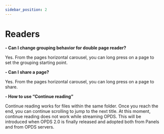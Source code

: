 ```yaml
---
sidebar_position: 2
---
```


# Readers

**- Can I change grouping behavior for double page reader?**

Yes. From the pages horizontal carousel, you can long press on a page to set the grouping starting point.

**- Can I share a page?**

Yes. From the pages horizontal carousel, you can long press on a page to share.

**- How to use “Continue reading”**

Continue reading works for files within the same folder. Once you reach the end, you can continue scrolling to jump to the next title.
At this moment, continue reading does not work while streaming OPDS. This will be introduced when OPDS 2.0 is finally released and adopted both from Panels and from OPDS servers.
